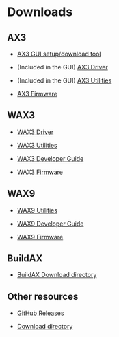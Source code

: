 # Downloads

## AX3

* [AX3 GUI setup/download tool](https://github.com/digitalinteraction/openmovement/wiki/AX3-GUI)

* (Included in the GUI) [AX3 Driver](https://raw.githubusercontent.com/digitalinteraction/openmovement/master/Downloads/AX3/AX3-Driver-Win-5.zip)

* (Included in the GUI) [AX3 Utilities](https://raw.githubusercontent.com/digitalinteraction/openmovement/master/Downloads/AX3/AX3-Utils-Win-3.zip)

* [AX3 Firmware](https://github.com/digitalinteraction/openmovement/wiki/AX3-Firmware)


## WAX3

* [WAX3 Driver](https://raw.githubusercontent.com/digitalinteraction/openmovement/master/Downloads/WAX3/WAX3-Driver-Win-2.zip)

* [WAX3 Utilities](https://raw.githubusercontent.com/digitalinteraction/openmovement/master/Downloads/WAX3/WAX3-Utils-Win-2.zip)

* [WAX3 Developer Guide](https://raw.githubusercontent.com/digitalinteraction/openmovement/master/Downloads/WAX3/WAX3DeveloperGuide.pdf)

* [WAX3 Firmware](https://raw.githubusercontent.com/digitalinteraction/openmovement/master/Downloads/WAX3/WAX3-2.1-Firmware-28.zip)


## WAX9

* [WAX9 Utilities](https://raw.githubusercontent.com/digitalinteraction/openmovement/master/Downloads/WAX9/WAX9-Utils-Win.zip)

* [WAX9 Developer Guide](https://raw.githubusercontent.com/digitalinteraction/openmovement/master/Downloads/WAX9/WAX9DeveloperGuide.pdf)

* [WAX9 Firmware](https://raw.githubusercontent.com/digitalinteraction/openmovement/master/Downloads/WAX9/WAX9-Firmware-3.2.zip)


## BuildAX

* [BuildAX Download directory](https://github.com/digitalinteraction/openmovement/tree/master/Downloads/BuildAX)


## Other resources

* [GitHub Releases](https://github.com/digitalinteraction/openmovement/releases)

* [Download directory](https://github.com/digitalinteraction/openmovement/tree/master/Downloads)

